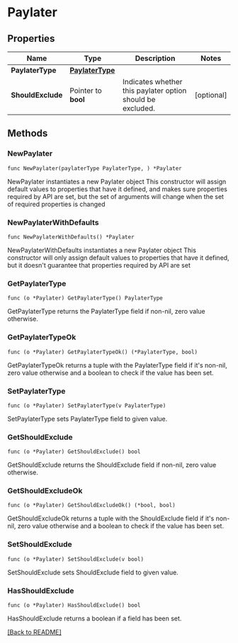 # Paylater

## Properties

Name | Type | Description | Notes
------------ | ------------- | ------------- | -------------
**PaylaterType** | [**PaylaterType**](PaylaterType.md) |  | 
**ShouldExclude** | Pointer to **bool** | Indicates whether this paylater option should be excluded. | [optional] 

## Methods

### NewPaylater

`func NewPaylater(paylaterType PaylaterType, ) *Paylater`

NewPaylater instantiates a new Paylater object
This constructor will assign default values to properties that have it defined,
and makes sure properties required by API are set, but the set of arguments
will change when the set of required properties is changed

### NewPaylaterWithDefaults

`func NewPaylaterWithDefaults() *Paylater`

NewPaylaterWithDefaults instantiates a new Paylater object
This constructor will only assign default values to properties that have it defined,
but it doesn't guarantee that properties required by API are set

### GetPaylaterType

`func (o *Paylater) GetPaylaterType() PaylaterType`

GetPaylaterType returns the PaylaterType field if non-nil, zero value otherwise.

### GetPaylaterTypeOk

`func (o *Paylater) GetPaylaterTypeOk() (*PaylaterType, bool)`

GetPaylaterTypeOk returns a tuple with the PaylaterType field if it's non-nil, zero value otherwise
and a boolean to check if the value has been set.

### SetPaylaterType

`func (o *Paylater) SetPaylaterType(v PaylaterType)`

SetPaylaterType sets PaylaterType field to given value.


### GetShouldExclude

`func (o *Paylater) GetShouldExclude() bool`

GetShouldExclude returns the ShouldExclude field if non-nil, zero value otherwise.

### GetShouldExcludeOk

`func (o *Paylater) GetShouldExcludeOk() (*bool, bool)`

GetShouldExcludeOk returns a tuple with the ShouldExclude field if it's non-nil, zero value otherwise
and a boolean to check if the value has been set.

### SetShouldExclude

`func (o *Paylater) SetShouldExclude(v bool)`

SetShouldExclude sets ShouldExclude field to given value.

### HasShouldExclude

`func (o *Paylater) HasShouldExclude() bool`

HasShouldExclude returns a boolean if a field has been set.


[[Back to README]](../../README.md)


